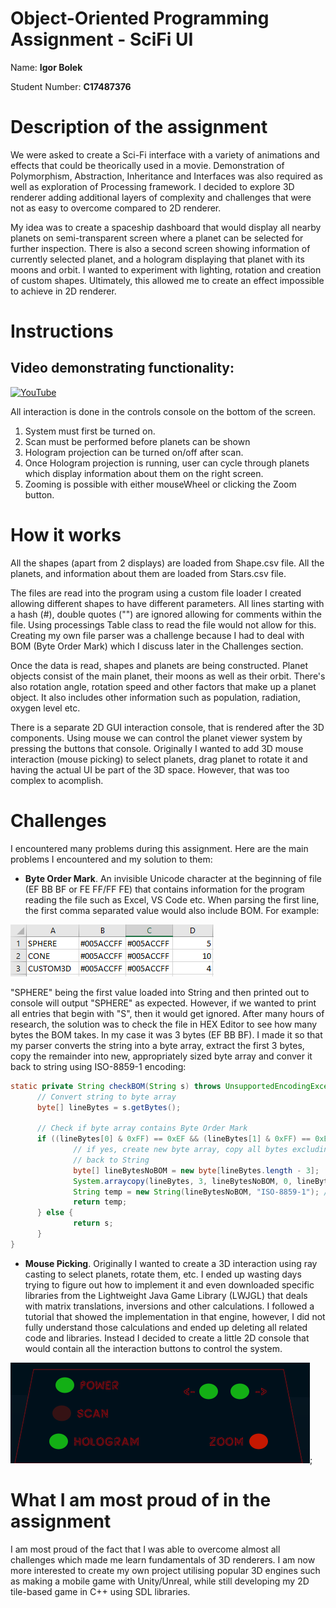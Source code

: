# Object-Oriented Programming Assignment - SciFi UI

Name: **Igor Bolek**

Student Number: **C17487376**

# Description of the assignment
We were asked to create a Sci-Fi interface with a variety of animations and effects that could be theorically used in a movie. Demonstration of Polymorphism, Abstraction, Inheritance and Interfaces was also required as well as exploration of Processing framework. I decided to explore 3D renderer adding additional layers of complexity and challenges that were not as easy to overcome compared to 2D renderer.

My idea was to create a spaceship dashboard that would display all nearby planets on semi-transparent screen where a planet can be selected for further inspection. There is also a second screen showing information of currently selected planet, and a hologram displaying that planet with its moons and orbit. I wanted to experiment with lighting, rotation and creation of custom shapes. Ultimately, this allowed me to create an effect impossible to achieve in 2D renderer.

# Instructions
## Video demonstrating functionality:
[![YouTube](https://img.youtube.com/vi/VB5xHbBoAfs/0.jpg)](https://youtu.be/VB5xHbBoAfs)

All interaction is done in the controls console on the bottom of the screen.
1. System must first be turned on.
2. Scan must be performed before planets can be shown
3. Hologram projection can be turned on/off after scan.
4. Once Hologram projection is running, user can cycle through planets which display information about them on the right screen.
5. Zooming is possible with either mouseWheel or clicking the Zoom button.


# How it works
All the shapes (apart from 2 displays) are loaded from Shape.csv file. All the planets, and information about them are loaded from Stars.csv file.

The files are read into the program using a custom file loader I created allowing different shapes to have different parameters. All lines starting with a hash (#), double quotes ("") are ignored allowing for comments within the file.
Using processings Table class to read the file would not allow for this. Creating my own file parser was a challenge because I had to deal with BOM (Byte Order Mark) which I discuss later in the Challenges section.

Once the data is read, shapes and planets are being constructed. Planet objects consist of the main planet, their moons as well as their orbit.  There's also rotation angle, rotation speed and other factors that make up a planet object. It also includes other information such as population, radiation, oxygen level etc.

There is a separate 2D GUI interaction console, that is rendered after the 3D components. Using mouse we can control the planet viewer system by pressing the buttons that console.
Originally I wanted to add 3D mouse interaction (mouse picking) to select planets, drag planet to rotate it and having the actual UI be part of the 3D space. However, that was too complex to acomplish.

# Challenges
I encountered many problems during this assignment. Here are the main problems I encountered and my solution to them:
- **Byte Order Mark**. An invisible Unicode character at the beginning of file (EF BB BF or FE FF/FF FE) that contains information for the program reading the file such as Excel, VS Code etc. When parsing the first line, the first comma separated value would also include BOM. For example: 


![BOM1](images/bom1.png)

  "SPHERE" being the first value loaded into String and then printed out to console will output "SPHERE" as expected. However, if we wanted to print all entries that begin with "S", then it would get ignored. 
  After many hours of research, the solution was to check the file in HEX Editor to see how many bytes the BOM takes. In my case it was 3 bytes (EF BB BF). I made it so that my parser converts the string into a byte array, extract the first 3 bytes, copy the remainder into new, appropriately sized byte array and conver it back to string using ISO-8859-1 encoding:
  ```Java
 static private String checkBOM(String s) throws UnsupportedEncodingException {
        // Convert string to byte array
        byte[] lineBytes = s.getBytes();

        // Check if byte array contains Byte Order Mark
        if ((lineBytes[0] & 0xFF) == 0xEF && (lineBytes[1] & 0xFF) == 0xBB && (lineBytes[2] & 0xFF) == 0xBF) {
                // if yes, create new byte array, copy all bytes excluding first 3 and convert
                // back to String
                byte[] lineBytesNoBOM = new byte[lineBytes.length - 3];
                System.arraycopy(lineBytes, 3, lineBytesNoBOM, 0, lineBytesNoBOM.length);
                String temp = new String(lineBytesNoBOM, "ISO-8859-1"); // 8-bit ASCII
                return temp;
        } else {
                return s;
        }
}
  ```



- **Mouse Picking**. Originally I wanted to create a 3D interaction using ray casting to select planets, rotate them, etc. I ended up wasting days trying to figure out how to implement it and even downloaded specific libraries from the Lightweight Java Game Library (LWJGL) that deals with matrix translations, inversions and other calculations. I followed a tutorial that showed the implementation in that engine, however, I did not fully understand those calculations and ended up deleting all related code and libraries. Instead I decided to create a little 2D console that would contain all the interaction buttons to control the system.


![CONSOLE_IMAGE](images/console.png);

# What I am most proud of in the assignment
I am most proud of the fact that I was able to overcome almost all challenges which made me learn fundamentals of 3D renderers. I am now more interested to create my own project utilising popular 3D engines such as making a mobile game with Unity/Unreal, while still developing my 2D tile-based game in C++ using SDL libraries.
